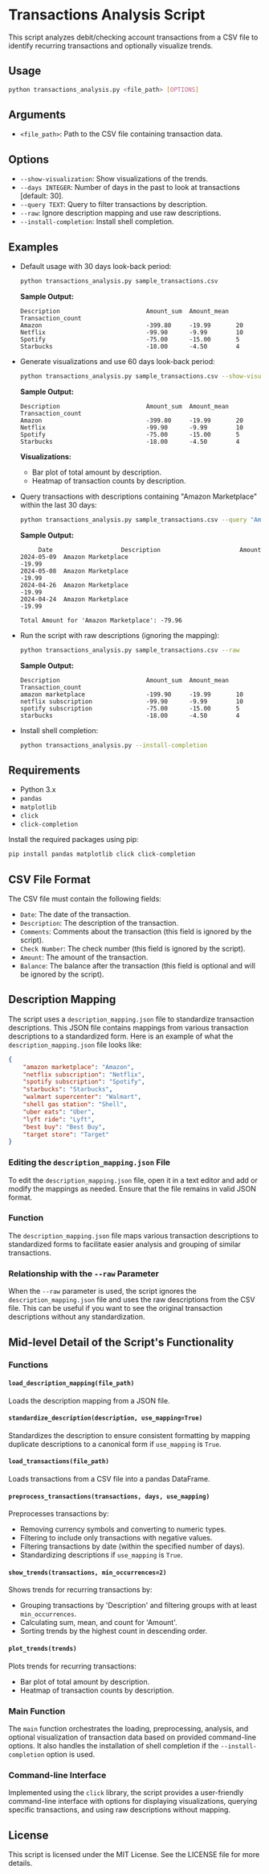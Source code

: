 
# Transactions Analysis Script

This script analyzes debit/checking account transactions from a CSV file to identify recurring transactions and optionally visualize trends.

## Usage

```bash
python transactions_analysis.py <file_path> [OPTIONS]
```

## Arguments

- `<file_path>`: Path to the CSV file containing transaction data.

## Options

- `--show-visualization`: Show visualizations of the trends.
- `--days INTEGER`: Number of days in the past to look at transactions [default: 30].
- `--query TEXT`: Query to filter transactions by description.
- `--raw`: Ignore description mapping and use raw descriptions.
- `--install-completion`: Install shell completion.

## Examples

- Default usage with 30 days look-back period:
  ```bash
  python transactions_analysis.py sample_transactions.csv
  ```
  **Sample Output:**
  ```
  Description                        Amount_sum  Amount_mean  Transaction_count
  Amazon                             -399.80     -19.99       20
  Netflix                            -99.90      -9.99        10
  Spotify                            -75.00      -15.00       5
  Starbucks                          -18.00      -4.50        4
  ```

- Generate visualizations and use 60 days look-back period:
  ```bash
  python transactions_analysis.py sample_transactions.csv --show-visualization --days 60
  ```
  **Sample Output:**
  ```
  Description                        Amount_sum  Amount_mean  Transaction_count
  Amazon                             -399.80     -19.99       20
  Netflix                            -99.90      -9.99        10
  Spotify                            -75.00      -15.00       5
  Starbucks                          -18.00      -4.50        4
  ```
  **Visualizations:**
  - Bar plot of total amount by description.
  - Heatmap of transaction counts by description.

- Query transactions with descriptions containing "Amazon Marketplace" within the last 30 days:
  ```bash
  python transactions_analysis.py sample_transactions.csv --query "Amazon Marketplace"
  ```
  **Sample Output:**
  ```
       Date                   Description                      Amount
  2024-05-09  Amazon Marketplace                                 -19.99
  2024-05-08  Amazon Marketplace                                 -19.99
  2024-04-26  Amazon Marketplace                                 -19.99
  2024-04-24  Amazon Marketplace                                 -19.99

  Total Amount for 'Amazon Marketplace': -79.96
  ```

- Run the script with raw descriptions (ignoring the mapping):
  ```bash
  python transactions_analysis.py sample_transactions.csv --raw
  ```
  **Sample Output:**
  ```
  Description                        Amount_sum  Amount_mean  Transaction_count
  amazon marketplace                 -199.90     -19.99       10
  netflix subscription               -99.90      -9.99        10
  spotify subscription               -75.00      -15.00       5
  starbucks                          -18.00      -4.50        4
  ```

- Install shell completion:
  ```bash
  python transactions_analysis.py --install-completion
  ```

## Requirements

- Python 3.x
- `pandas`
- `matplotlib`
- `click`
- `click-completion`

Install the required packages using pip:

```bash
pip install pandas matplotlib click click-completion
```

## CSV File Format

The CSV file must contain the following fields:
- `Date`: The date of the transaction.
- `Description`: The description of the transaction.
- `Comments`: Comments about the transaction (this field is ignored by the script).
- `Check Number`: The check number (this field is ignored by the script).
- `Amount`: The amount of the transaction.
- `Balance`: The balance after the transaction (this field is optional and will be ignored by the script).

## Description Mapping

The script uses a `description_mapping.json` file to standardize transaction descriptions. This JSON file contains mappings from various transaction descriptions to a standardized form. Here is an example of what the `description_mapping.json` file looks like:

```json
{
    "amazon marketplace": "Amazon",
    "netflix subscription": "Netflix",
    "spotify subscription": "Spotify",
    "starbucks": "Starbucks",
    "walmart supercenter": "Walmart",
    "shell gas station": "Shell",
    "uber eats": "Uber",
    "lyft ride": "Lyft",
    "best buy": "Best Buy",
    "target store": "Target"
}
```

### Editing the `description_mapping.json` File

To edit the `description_mapping.json` file, open it in a text editor and add or modify the mappings as needed. Ensure that the file remains in valid JSON format.

### Function

The `description_mapping.json` file maps various transaction descriptions to standardized forms to facilitate easier analysis and grouping of similar transactions.

### Relationship with the `--raw` Parameter

When the `--raw` parameter is used, the script ignores the `description_mapping.json` file and uses the raw descriptions from the CSV file. This can be useful if you want to see the original transaction descriptions without any standardization.

## Mid-level Detail of the Script's Functionality

### Functions

#### `load_description_mapping(file_path)`

Loads the description mapping from a JSON file.

#### `standardize_description(description, use_mapping=True)`

Standardizes the description to ensure consistent formatting by mapping duplicate descriptions to a canonical form if `use_mapping` is `True`.

#### `load_transactions(file_path)`

Loads transactions from a CSV file into a pandas DataFrame.

#### `preprocess_transactions(transactions, days, use_mapping)`

Preprocesses transactions by:
- Removing currency symbols and converting to numeric types.
- Filtering to include only transactions with negative values.
- Filtering transactions by date (within the specified number of days).
- Standardizing descriptions if `use_mapping` is `True`.

#### `show_trends(transactions, min_occurrences=2)`

Shows trends for recurring transactions by:
- Grouping transactions by 'Description' and filtering groups with at least `min_occurrences`.
- Calculating sum, mean, and count for 'Amount'.
- Sorting trends by the highest count in descending order.

#### `plot_trends(trends)`

Plots trends for recurring transactions:
- Bar plot of total amount by description.
- Heatmap of transaction counts by description.

### Main Function

The `main` function orchestrates the loading, preprocessing, analysis, and optional visualization of transaction data based on provided command-line options. It also handles the installation of shell completion if the `--install-completion` option is used.

### Command-line Interface

Implemented using the `click` library, the script provides a user-friendly command-line interface with options for displaying visualizations, querying specific transactions, and using raw descriptions without mapping.

## License

This script is licensed under the MIT License. See the LICENSE file for more details.

